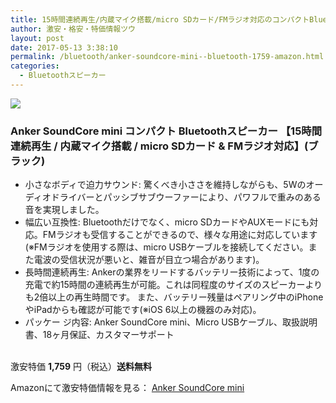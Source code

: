 ```yaml
---
title: 15時間連続再生/内蔵マイク搭載/micro SDカード/FMラジオ対応のコンパクトBluetoothスピーカーがタイムセール特価1,759円！送料無料！
author: 激安・格安・特価情報ツウ
layout: post
date: 2017-05-13 3:38:10
permalink: /bluetooth/anker-soundcore-mini--bluetooth-1759-amazon.html
categories:
  - Bluetoothスピーカー
---
```


<div class="img-bg2 img_L">
<a  href="https://www.amazon.co.jp/gp/product/B01HXFISS0/ref=as_li_qf_sp_asin_il?ie=UTF8&camp=247&creative=1211&creativeASIN=B01HXFISS0&linkCode=as2&tag=tokkajohotsu-22" target="_blank"><img border="0" src="//ws-fe.amazon-adsystem.com/widgets/q?_encoding=UTF8&ASIN=B01HXFISS0&Format=_SL250_&ID=AsinImage&MarketPlace=JP&ServiceVersion=20070822&WS=1&tag=tokkajohotsu-22" ></a><img src="//ir-jp.amazon-adsystem.com/e/ir?t=tokkajohotsu-22&l=as2&o=9&a=B01HXFISS0" width="1" height="1" border="0" alt="" style="border:none !important; margin:0px !important;" />

</div>

### Anker SoundCore mini コンパクト Bluetoothスピーカー 【15時間連続再生 / 内蔵マイク搭載 / micro SDカード & FMラジオ対応】(ブラック)
<!--more-->

* 小さなボディで迫力サウンド: 驚くべき小ささを維持しながらも、5Wのオーディオドライバーとパッシブサブウーファーにより、パワフルで重みのある音を実現しました。
* 幅広い互換性: Bluetoothだけでなく、micro SDカードやAUXモードにも対応。FMラジオも受信することができるので、様々な用途に対応しています(※FMラジオを使用する際は、micro USBケーブルを接続してください。また電波の受信状況が悪いと、雑音が目立つ場合があります)。
* 長時間連続再生: Ankerの業界をリードするバッテリー技術によって、1度の充電で約15時間の連続再生が可能。これは同程度のサイズのスピーカーよりも2倍以上の再生時間です。 また、バッテリー残量はペアリング中のiPhoneやiPadからも確認が可能です(※iOS 6以上の機器のみ対応)。
* パッケー ジ内容: Anker SoundCore mini、Micro USBケーブル、取扱説明書、18ヶ月保証、カスタマーサポート

<br clear="all" />激安特価 <span class="tokka-price"><strong>1,759</strong></span> 円（税込）**送料無料**

Amazonにて激安特価情報を見る： <span class="fs150p"><a href="https://www.amazon.co.jp/gp/product/B01HXFISS0/ref=as_li_qf_sp_asin_il?ie=UTF8&camp=247&creative=1211&creativeASIN=B01HXFISS0&linkCode=as2&tag=tokkajohotsu-22" target="_blank">Anker SoundCore mini</a></span>
